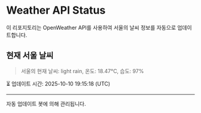 
# Weather API Status

이 리포지토리는 OpenWeather API를 사용하여 서울의 날씨 정보를 자동으로 업데이트합니다.

## 현재 서울 날씨
> 서울의 현재 날씨: light rain, 온도: 18.47°C, 습도: 97%

⏳ 업데이트 시간: 2025-10-10 19:15:18 (UTC)

---
자동 업데이트 봇에 의해 관리됩니다.
